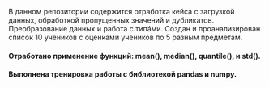 В данном репозитории содержится отработка кейса с загрузкой данных, обработкой пропущенных значений и дубликатов. Преобразование данных и работа с типáми.
Создан и проанализирован список 10 учеников с оценками учеников по 5 разным предметам.

#### Отработано применение функций: mean(), median(), quantile(), и std().
#### Выполнена тренировка работы с библиотекой pandas и numpy.
